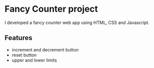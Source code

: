 # Fancy Counter project

I developed a fancy counter web app using HTML, CSS and Javascript.

## Features

- increment and decrement button
- reset button
- upper and lower limits
